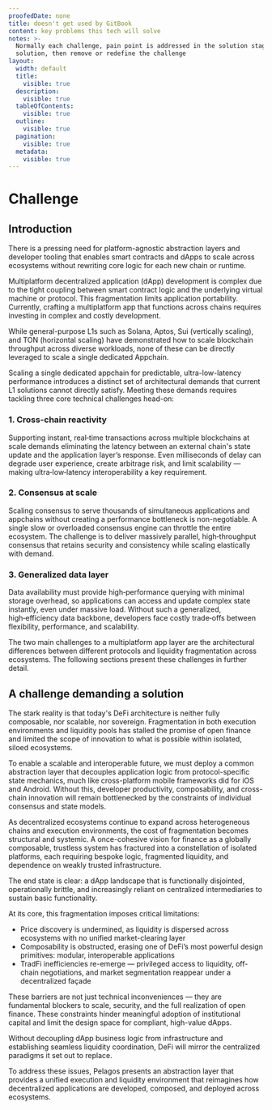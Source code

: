 ```yaml
---
proofedDate: none
title: doesn't get used by GitBook
content: key problems this tech will solve
notes: >-
  Normally each challenge, pain point is addressed in the solution stage IF not
  solution, then remove or redefine the challenge
layout:
  width: default
  title:
    visible: true
  description:
    visible: true
  tableOfContents:
    visible: true
  outline:
    visible: true
  pagination:
    visible: true
  metadata:
    visible: true
---
```


# Challenge

## Introduction

There is a pressing need for platform-agnostic abstraction layers and developer tooling that enables smart contracts and dApps to scale across ecosystems without rewriting core logic for each new chain or runtime.

Multiplatform decentralized application (dApp) development is complex due to the tight coupling between smart contract logic and the underlying virtual machine or protocol. This fragmentation limits application portability. Currently, crafting a multiplatform app that functions across chains requires investing in complex and costly development.

While general-purpose L1s such as Solana, Aptos, Sui (vertically scaling), and TON (horizontal scaling) have demonstrated how to scale blockchain throughput across diverse workloads, none of these can be directly leveraged to scale a single dedicated Appchain. 

Scaling a single dedicated appchain for predictable, ultra-low-latency performance introduces a distinct set of architectural demands that current L1 solutions cannot directly satisfy. Meeting these demands requires tackling three core technical challenges head-on:

### 1. Cross-chain reactivity

Supporting instant, real‑time transactions across multiple blockchains at scale demands eliminating the latency between an external chain's state update and the application layer’s response. Even milliseconds of delay can degrade user experience, create arbitrage risk, and limit scalability — making ultra‑low‑latency interoperability a key requirement.

### 2. Consensus at scale

Scaling consensus to serve thousands of simultaneous applications and appchains without creating a performance bottleneck is non-negotiable. A single slow or overloaded consensus engine can throttle the entire ecosystem. The challenge is to deliver massively parallel, high‑throughput consensus that retains security and consistency while scaling elastically with demand.

### 3. Generalized data layer

Data availability must provide high‑performance querying with minimal storage overhead, so applications can access and update complex state instantly, even under massive load. Without such a generalized, high‑efficiency data backbone, developers face costly trade‑offs between flexibility, performance, and scalability.

The two main challenges to a multiplatform app layer are the architectural differences between different protocols and liquidity fragmentation across ecosystems. The following sections present these challenges in further detail.

<!-- #### Architecture challenges

Different blockchain architectures represent state and determine finality differently, which in turn shapes how developers must structure applications. Such protocol-specific behaviors make code portability difficult, making cross-ecosystem development costly.

Consider the differences between just three of the popular L1s. Bitcoin’s UTXO model ensures deterministic finality but limits expressiveness by requiring explicit input/output management. Ethereum’s account-based model enables rich smart contracts but adds complexity to handle state management and gas efficiency. Solana's high-performance Sealevel runtime enables parallelism but prevents simultaneous access to the same account.

Each blockchain model defines not only how finality is achieved, but also how application state must be conceptualized, managed, and stored. The result is a fragmented developer experience, where business logic cannot easily be written once and reused across chains.

#### Liquidity fragmentation

The current landscape of decentralized finance (DeFi) is fragmented, inefficient, and dysfunctional at scale. Liquidity fragmentation remains the most persistent and systemic inefficiency. It divides trading activity and capital across multiple, siloed blockchain environments and application-specific liquidity pools.

These silos between L1 blockchains, and their L2 ecosystems add inefficiencies to markets: increasing slippage, and necessitating the use of bridges or wrapped tokens to move assets. Bridging and wrapping introduces latency, trust dependencies, and operational risk.

Furthermore, this fragmentation forces protocols to engage with external power structures such as market makers to maintain liquidity, further undermining true market efficiency. This reintroduces centralizing forces, including:

* Preferential access and pricing for insiders
* Liquidity extraction via arbitrage

This has all resulted in an opaque, off-chain coordination structure tainting the promise offered by a decentralized system. This fragmentation issue intensifies as independent chains and Layer 2 networks proliferate.

As a result:

* Markets become thinner, with limited depth per pool or pair
* Traders face increased slippage, especially on large trades
* Capital efficiency deteriorates, as liquidity is duplicated or idled across ecosystems

To overcome this fragmentation, protocols turn to bridges or wrapped tokens (e.g., wBTC, bridged USDC). However, these instruments:

* Introduce cross-chain trust assumptions, often relying on multisigs, validators, or relayers
* Increase attack surface and systemic risk (as demonstrated by numerous bridge exploits)
* Obscure the origin and provenance of assets, complicating composability

-->

## A challenge demanding a solution

The stark reality is that today's DeFi architecture is neither fully composable, nor scalable, nor sovereign. Fragmentation in both execution environments and liquidity pools has stalled the promise of open finance and limited the scope of innovation to what is possible within isolated, siloed ecosystems.

To enable a scalable and interoperable future, we must deploy a common abstraction layer that decouples application logic from protocol-specific state mechanics, much like cross-platform mobile frameworks did for iOS and Android. Without this, developer productivity, composability, and cross-chain innovation will remain bottlenecked by the constraints of individual consensus and state models.

As decentralized ecosystems continue to expand across heterogeneous chains and execution environments, the cost of fragmentation becomes structural and systemic. A once-cohesive vision for finance as a globally composable, trustless system has fractured into a constellation of isolated platforms, each requiring bespoke logic, fragmented liquidity, and dependence on weakly trusted infrastructure.

The end state is clear: a dApp landscape that is functionally disjointed, operationally brittle, and increasingly reliant on centralized intermediaries to sustain basic functionality.

At its core, this fragmentation imposes critical limitations:

* Price discovery is undermined, as liquidity is dispersed across ecosystems with no unified market-clearing layer
* Composability is obstructed, erasing one of DeFi’s most powerful design primitives: modular, interoperable applications
* TradFi inefficiencies re-emerge — privileged access to liquidity, off-chain negotiations, and market segmentation reappear under a decentralized façade

These barriers are not just technical inconveniences — they are fundamental blockers to scale, security, and the full realization of open finance. These constraints hinder meaningful adoption of institutional capital and limit the design space for compliant, high-value dApps.

Without decoupling dApp business logic from infrastructure and establishing seamless liquidity coordination, DeFi will mirror the centralized paradigms it set out to replace.

To address these issues, Pelagos presents an abstraction layer that provides a unified execution and liquidity environment that reimagines how decentralized applications are developed, composed, and deployed across ecosystems.
